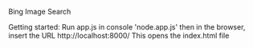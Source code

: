 Bing Image Search

Getting started:
Run app.js in console 'node.app.js' then in the browser, insert the URL http://localhost:8000/
This opens the index.html file
